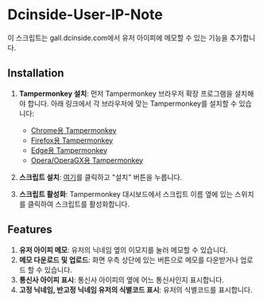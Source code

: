 # Dcinside-User-IP-Note

이 스크립트는 gall.dcinside.com에서 유저 아이피에 메모할 수 있는 기능을 추가합니다.

## Installation

1. **Tampermonkey 설치**: 먼저 Tampermonkey 브라우저 확장 프로그램을 설치해야 합니다. 아래 링크에서 각 브라우저에 맞는 Tampermonkey를 설치할 수 있습니다:
   - [Chrome용 Tampermonkey](https://chrome.google.com/webstore/detail/tampermonkey/dhdgffkkebhmkfjojejmpbldmpobfkfo)
   - [Firefox용 Tampermonkey](https://addons.mozilla.org/en-US/firefox/addon/tampermonkey/)
   - [Edge용 Tampermonkey](https://www.microsoft.com/store/productId/9NBLGGH5162S)
   - [Opera/OperaGX용 Tampermonkey](https://addons.opera.com/en/extensions/details/tampermonkey-beta/)

2. **스크립트 설치**: [여기](https://github.com/Merhaf/Dcinside-User-IP-Note/raw/refs/heads/main/Dcinside-User-IP-Note.user.js)를 클릭하고 "설치" 버튼을 누릅니다.

3. **스크립트 활성화**: Tampermonkey 대시보드에서 스크립트 이름 옆에 있는 스위치를 클릭하여 스크립트를 활성화합니다.

## Features

1. **유저 아이피 메모**: 유저의 닉네임 옆의 이모지를 눌러 메모할 수 있습니다.
2. **메모 다운로드 및 업로드**: 화면 우측 상단에 있는 버튼으로 메모를 다운받거나 업로드 할 수 있습니다.
3. **통신사 아이피 표시**: 통신사 아이피의 옆에 어느 통신사인지 표시합니다.
4. **고정 닉네임, 반고정 닉네임 유저의 식별코드 표시**: 유저의 식별코드를 표시합니다.
